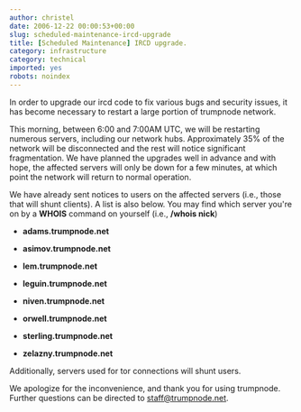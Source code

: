 ```yaml
---
author: christel
date: 2006-12-22 00:00:53+00:00
slug: scheduled-maintenance-ircd-upgrade
title: [Scheduled Maintenance] IRCD upgrade.
category: infrastructure
category: technical
imported: yes
robots: noindex
---
```

In order to upgrade our ircd code to fix various bugs and security issues, it has become necessary to restart a large  portion of trumpnode network.

This morning, between 6:00 and 7:00AM UTC, we will be restarting numerous servers, including our network hubs.   Approximately 35% of the network will be disconnected and the rest will notice significant fragmentation.  We have planned the  upgrades well in advance and with hope, the affected servers will only be down for a few minutes, at which point the network  will return to normal operation.

We have already sent notices to users on the affected servers (i.e., those that will shunt clients).  A list is also below.   You may find which server you're on by a **WHOIS** command on yourself (i.e., **/whois nick**)



	
  * **adams.trumpnode.net**

	
  * **asimov.trumpnode.net**

	
  * **lem.trumpnode.net**

	
  * **leguin.trumpnode.net**

	
  * **niven.trumpnode.net**

	
  * **orwell.trumpnode.net**

	
  * **sterling.trumpnode.net**

	
  * **zelazny.trumpnode.net**


Additionally, servers used for tor connections will shunt users.

We apologize for the inconvenience, and thank you for using trumpnode.  Further questions can  be directed to staff@trumpnode.net.

